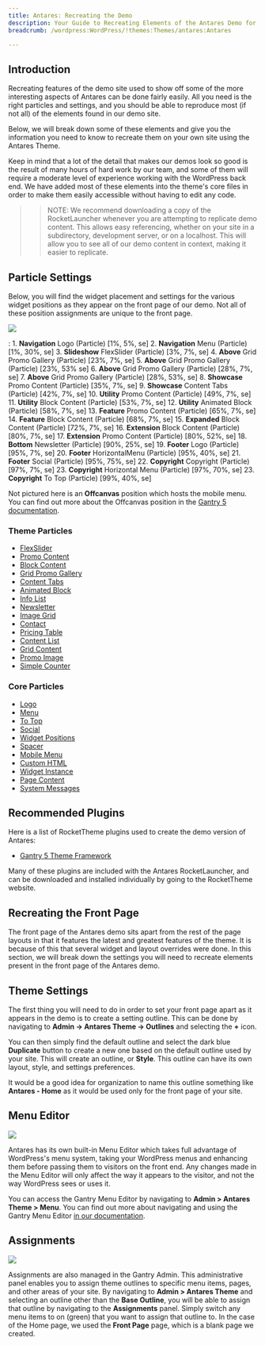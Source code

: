 ```yaml
---
title: Antares: Recreating the Demo
description: Your Guide to Recreating Elements of the Antares Demo for WordPress
breadcrumb: /wordpress:WordPress/!themes:Themes/antares:Antares

---
```


Introduction
-----

Recreating features of the demo site used to show off some of the more interesting aspects of Antares can be done fairly easily. All you need is the right particles and settings, and you should be able to reproduce most (if not all) of the elements found in our demo site.

Below, we will break down some of these elements and give you the information you need to know to recreate them on your own site using the Antares Theme.

Keep in mind that a lot of the detail that makes our demos look so good is the result of many hours of hard work by our team, and some of them will require a moderate level of experience working with the WordPress back end. We have added most of these elements into the theme's core files in order to make them easily accessible without having to edit any code.

>> NOTE: We recommend downloading a copy of the RocketLauncher whenever you are attempting to replicate demo content. This allows easy referencing, whether on your site in a subdirectory, development server, or on a localhost. This will allow you to see all of our demo content in context, making it easier to replicate.

Particle Settings
-----

Below, you will find the widget placement and settings for the various widget positions as they appear on the front page of our demo. Not all of these position assignments are unique to the front page.

![](assets/antares2.png)

:   1. **Navigation** Logo (Particle) [1%, 5%, se]
    2. **Navigation** Menu (Particle) [1%, 30%, se]
    3. **Slideshow** FlexSlider (Particle) [3%, 7%, se]
    4. **Above** Grid Promo Gallery (Particle) [23%, 7%, se]
    5. **Above** Grid Promo Gallery (Particle) [23%, 53% se]
    6. **Above** Grid Promo Gallery (Particle) [28%, 7%, se]
    7. **Above** Grid Promo Gallery (Particle) [28%, 53%, se]
    8. **Showcase** Promo Content (Particle) [35%, 7%, se]
    9. **Showcase** Content Tabs (Particle) [42%, 7%, se]
    10. **Utility** Promo Content (Particle) [49%, 7%, se]
    11. **Utility** Block Content (Particle) [53%, 7%, se]
    12. **Utility** Animated Block (Particle) [58%, 7%, se]
    13. **Feature** Promo Content (Particle) [65%, 7%, se]
    14. **Feature** Block Content (Particle) [68%, 7%, se]
    15. **Expanded** Block Content (Particle) [72%, 7%, se]
    16. **Extension** Block Content (Particle) [80%, 7%, se]
    17. **Extension** Promo Content (Particle) [80%, 52%, se]
    18. **Bottom** Newsletter (Particle) [90%, 25%, se]
    19. **Footer** Logo (Particle) [95%, 7%, se]
    20. **Footer** HorizontalMenu (Particle) [95%, 40%, se]
    21. **Footer** Social (Particle) [95%, 75%, se]
    22. **Copyright** Copyright (Particle) [97%, 7%, se]
    23. **Copyright** Horizontal Menu (Particle) [97%, 70%, se]
    23. **Copyright** To Top (Particle) [99%, 40%, se]

Not pictured here is an **Offcanvas** position which hosts the mobile menu. You can find out more about the Offcanvas position in the [Gantry 5 documentation](http://docs.gantry.org/gantry5/configure/layout-manager#offcanvas-section).

### Theme Particles

* [FlexSlider](particle_flexslider.md)
* [Promo Content](particle_promocontent.md)
* [Block Content](particle_block.md)
* [Grid Promo Gallery](particle_gridpromogallery.md)
* [Content Tabs](particle_tabs.md)
* [Animated Block](particle_animatedblock.md)
* [Info List](particle_info.md)
* [Newsletter](particle_newsletter.md)
* [Image Grid](particle_image.md)
* [Contact](particle_contact.md)
* [Pricing Table](particle_pricing.md)
* [Content List](particle_contentlist.md)
* [Grid Content](particle_gridcontent.md)
* [Promo Image](particle_promoimage.md)
* [Simple Counter](particle_simplecounter.md)

### Core Particles 

* [Logo](http://docs.gantry.org/gantry5/particles/logo)
* [Menu](http://docs.gantry.org/gantry5/particles/menu-control)
* [To Top](http://docs.gantry.org/gantry5/particles/to-top)
* [Social](http://docs.gantry.org/gantry5/particles/social)
* [Widget Positions](http://docs.gantry.org/gantry5/particles/position)
* [Spacer](http://docs.gantry.org/gantry5/particles/spacer)
* [Mobile Menu](http://docs.gantry.org/gantry5/particles/mobile-menu)
* [Custom HTML](http://docs.gantry.org/gantry5/particles/custom-html)
* [Widget Instance](http://docs.gantry.org/gantry5/particles/module-instance)
* [Page Content](http://docs.gantry.org/gantry5/particles/page-content)
* [System Messages](http://docs.gantry.org/gantry5/particles/system-messages)

Recommended Plugins
-----

Here is a list of RocketTheme plugins used to create the demo version of Antares:

* [Gantry 5 Theme Framework](http://gantry.org/)

Many of these plugins are included with the Antares RocketLauncher, and can be downloaded and installed individually by going to the RocketTheme website.

Recreating the Front Page
-----

The front page of the Antares demo sits apart from the rest of the page layouts in that it features the latest and greatest features of the theme. It is because of this that several widget and layout overrides were done. In this section, we will break down the settings you will need to recreate elements present in the front page of the Antares demo.

Theme Settings
-----

The first thing you will need to do in order to set your front page apart as it appears in the demo is to create a setting outline. This can be done by navigating to **Admin -> Antares Theme -> Outlines** and selecting the **+** icon.

You can then simply find the default outline and select the dark blue **Duplicate** button to create a new one based on the default outline used by your site. This will create an outline, or **Style**. This outline can have its own layout, style, and settings preferences.

It would be a good idea for organization to name this outline something like **Antares - Home** as it would be used only for the front page of your site.

Menu Editor
-----

![](assets/menu_1.png)

Antares has its own built-in Menu Editor which takes full advantage of WordPress's menu system, taking your WordPress menus and enhancing them before passing them to visitors on the front end. Any changes made in the Menu Editor will only affect the way it appears to the visitor, and not the way WordPress sees or uses it.

You can access the Gantry Menu Editor by navigating to **Admin > Antares Theme > Menu**. You can find out more about navigating and using the Gantry Menu Editor [in our documentation](http://docs.gantry.org/gantry5/configure/menu-editor).

Assignments
-----

![](assets/assignments_1.png)

Assignments are also managed in the Gantry Admin. This administrative panel enables you to assign theme outlines to specific menu items, pages, and other areas of your site. By navigating to **Admin > Antares Theme** and selecting an outline other than the **Base Outline**, you will be able to assign that outline by navigating to the **Assignments** panel. Simply switch any menu items to on (green) that you want to assign that outline to. In the case of the Home page, we used the **Front Page** page, which is a blank page we created.
